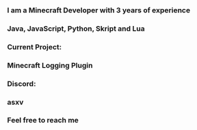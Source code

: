 ### I am a Minecraft Developer with 3 years of experience
### Java, JavaScript, Python, Skript and Lua

### Current Project:
### Minecraft Logging Plugin

### Discord:
### asxv
### Feel free to reach me
